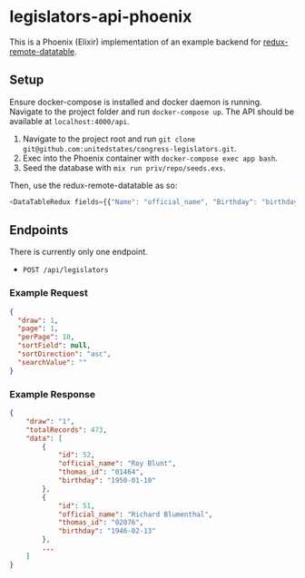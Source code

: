 # legislators-api-phoenix

This is a Phoenix (Elixir) implementation of an example backend for [redux-remote-datatable](https://github.com/kenforthewin/react-redux-datatable).

## Setup

Ensure docker-compose is installed and docker daemon is running. Navigate to the project folder and run `docker-compose up`. The API should be available at `localhost:4000/api`.

1. Navigate to the project root and run `git clone git@github.com:unitedstates/congress-legislators.git`.
2. Exec into the Phoenix container with `docker-compose exec app bash`.
3. Seed the database with `mix run priv/repo/seeds.exs`.

Then, use the redux-remote-datatable as so:

```javascript
<DataTableRedux fields={{"Name": "official_name", "Birthday": "birthday", "Thomas ID": "thomas_id" }} ajax={"http://localhost:4000/api/legislators"} idField={"id"} />
```

## Endpoints

There is currently only one endpoint.

- `POST /api/legislators`

### Example Request

```json
{
  "draw": 1,
  "page": 1,
  "perPage": 10,
  "sortField": null,
  "sortDirection": "asc",
  "searchValue": ""
}
```

### Example Response

```json
{
    "draw": "1",
    "totalRecords": 473,
    "data": [
        {
            "id": 52,
            "official_name": "Roy Blunt",
            "thomas_id": "01464",
            "birthday": "1950-01-10"
        },
        {
            "id": 51,
            "official_name": "Richard Blumenthal",
            "thomas_id": "02076",
            "birthday": "1946-02-13"
        },
        ...
    ]
}
```
